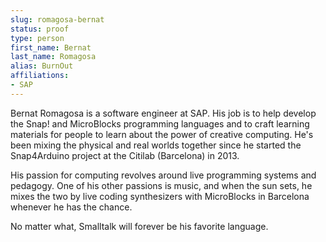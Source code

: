 ```yaml
---
slug: romagosa-bernat
status: proof
type: person
first_name: Bernat
last_name: Romagosa
alias: BurnOut
affiliations:
- SAP
---
```


Bernat Romagosa is a software engineer at SAP. His job is to help develop the Snap! and MicroBlocks programming languages and to craft learning materials for people to learn about the power of creative computing. He's been mixing the physical and real worlds together since he started the Snap4Arduino project at the Citilab (Barcelona) in 2013.

His passion for computing revolves around live programming systems and pedagogy. One of his other passions is music, and when the sun sets, he mixes the two by live coding synthesizers with MicroBlocks in Barcelona whenever he has the chance.

No matter what, Smalltalk will forever be his favorite language.
